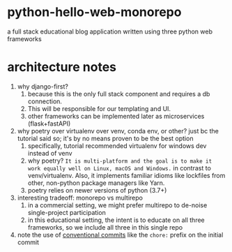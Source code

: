 # python-hello-web-monorepo

a full stack educational blog application written using three python web frameworks

# architecture notes

1. why django-first?
   1. because this is the only full stack component and requires a db connection.
   2. This will be responsible for our templating and UI.
   3. other frameworks can be implemented later as microservices (flask+fastAPI)
2. why poetry over virtualenv over venv, conda env, or other? just bc the tutorial said so; it's by no means proven to be the best option
   1. specifically, tutorial recommended virtualenv for windows dev instead of venv
   2. why poetry? `It is multi-platform and the goal is to make it work equally well on Linux, macOS and Windows.` in contrast to venv/virtualenv. Also, it implements familiar idioms like lockfiles from other, non-python package managers like Yarn.
   3. poetry relies on newer versions of python (3.7+)
3. interesting tradeoff: monorepo vs multirepo
   1. in a commercial setting, we might prefer multirepo to de-noise single-project participation
   2. in this educational setting, the intent is to educate on all three frameworks, so we include all three in this single repo
4. note the use of [conventional commits](https://www.conventionalcommits.org/en/v1.0.0/) like the `chore:` prefix on the initial commit
